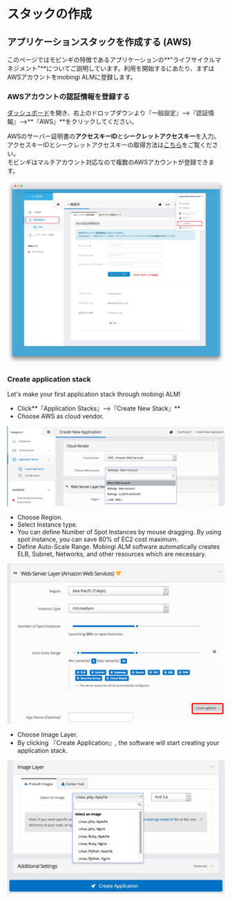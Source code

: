 # スタックの作成

## アプリケーションスタックを作成する \(AWS\)

このページではモビンギの特徴であるアプリケーションの**"ライフサイクルマネジメント"**についてご説明しています。利用を開始するにあたり、まずはAWSアカウントをmobingi ALMに登録します。

### AWSアカウントの認証情報を登録する

[ダッシュボード](https://console.mobingi.com/)を開き、右上のドロップダウンより『一般設定』--&gt;『認証情報』--&gt;**『AWS』**をクリックしてください。

AWSのサーバー証明書の**アクセスキーID**と**シークレットアクセスキー**を入力。  
アクセスキーIDとシークレットアクセスキーの取得方法は[こちら](https://docs.mobingi.com/official/others/jp/get-accesskey)をご覧ください。  
モビンギはマルチアカウント対応なので複数のAWSアカウントが登録できます。

![](../../.gitbook/assets/authorizationjp.png)

### Create application stack

Let's make your first application stack through mobingi ALM!

* Click**『Application Stacks』--&gt;『Create New Stack』**
* Choose AWS as cloud vendor.

![](../../.gitbook/assets/create_aws1.png)

* Choose Region.
* Select Instance type.
* You can define Number of Spot Instances by mouse dragging. By using spot instance, you can save 80% of EC2 cost maximum.
* Define Auto-Scale Range. Mobingi ALM software automatically creates ELB, Subnet, Networks, and other resources which are necessary.

![](../../.gitbook/assets/create_aws2.png)

* Choose Image Layer.
* By clicking 『Create Application』, the software will start creating your application stack.

![](../../.gitbook/assets/aws3.png)


